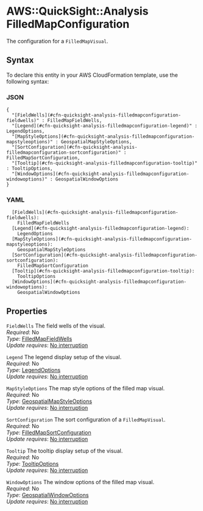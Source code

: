 # AWS::QuickSight::Analysis FilledMapConfiguration<a name="aws-properties-quicksight-analysis-filledmapconfiguration"></a>

The configuration for a `FilledMapVisual`\.

## Syntax<a name="aws-properties-quicksight-analysis-filledmapconfiguration-syntax"></a>

To declare this entity in your AWS CloudFormation template, use the following syntax:

### JSON<a name="aws-properties-quicksight-analysis-filledmapconfiguration-syntax.json"></a>

```
{
  "[FieldWells](#cfn-quicksight-analysis-filledmapconfiguration-fieldwells)" : FilledMapFieldWells,
  "[Legend](#cfn-quicksight-analysis-filledmapconfiguration-legend)" : LegendOptions,
  "[MapStyleOptions](#cfn-quicksight-analysis-filledmapconfiguration-mapstyleoptions)" : GeospatialMapStyleOptions,
  "[SortConfiguration](#cfn-quicksight-analysis-filledmapconfiguration-sortconfiguration)" : FilledMapSortConfiguration,
  "[Tooltip](#cfn-quicksight-analysis-filledmapconfiguration-tooltip)" : TooltipOptions,
  "[WindowOptions](#cfn-quicksight-analysis-filledmapconfiguration-windowoptions)" : GeospatialWindowOptions
}
```

### YAML<a name="aws-properties-quicksight-analysis-filledmapconfiguration-syntax.yaml"></a>

```
  [FieldWells](#cfn-quicksight-analysis-filledmapconfiguration-fieldwells): 
    FilledMapFieldWells
  [Legend](#cfn-quicksight-analysis-filledmapconfiguration-legend): 
    LegendOptions
  [MapStyleOptions](#cfn-quicksight-analysis-filledmapconfiguration-mapstyleoptions): 
    GeospatialMapStyleOptions
  [SortConfiguration](#cfn-quicksight-analysis-filledmapconfiguration-sortconfiguration): 
    FilledMapSortConfiguration
  [Tooltip](#cfn-quicksight-analysis-filledmapconfiguration-tooltip): 
    TooltipOptions
  [WindowOptions](#cfn-quicksight-analysis-filledmapconfiguration-windowoptions): 
    GeospatialWindowOptions
```

## Properties<a name="aws-properties-quicksight-analysis-filledmapconfiguration-properties"></a>

`FieldWells`  <a name="cfn-quicksight-analysis-filledmapconfiguration-fieldwells"></a>
The field wells of the visual\.  
*Required*: No  
*Type*: [FilledMapFieldWells](aws-properties-quicksight-analysis-filledmapfieldwells.md)  
*Update requires*: [No interruption](https://docs.aws.amazon.com/AWSCloudFormation/latest/UserGuide/using-cfn-updating-stacks-update-behaviors.html#update-no-interrupt)

`Legend`  <a name="cfn-quicksight-analysis-filledmapconfiguration-legend"></a>
The legend display setup of the visual\.  
*Required*: No  
*Type*: [LegendOptions](aws-properties-quicksight-analysis-legendoptions.md)  
*Update requires*: [No interruption](https://docs.aws.amazon.com/AWSCloudFormation/latest/UserGuide/using-cfn-updating-stacks-update-behaviors.html#update-no-interrupt)

`MapStyleOptions`  <a name="cfn-quicksight-analysis-filledmapconfiguration-mapstyleoptions"></a>
The map style options of the filled map visual\.  
*Required*: No  
*Type*: [GeospatialMapStyleOptions](aws-properties-quicksight-analysis-geospatialmapstyleoptions.md)  
*Update requires*: [No interruption](https://docs.aws.amazon.com/AWSCloudFormation/latest/UserGuide/using-cfn-updating-stacks-update-behaviors.html#update-no-interrupt)

`SortConfiguration`  <a name="cfn-quicksight-analysis-filledmapconfiguration-sortconfiguration"></a>
The sort configuration of a `FilledMapVisual`\.  
*Required*: No  
*Type*: [FilledMapSortConfiguration](aws-properties-quicksight-analysis-filledmapsortconfiguration.md)  
*Update requires*: [No interruption](https://docs.aws.amazon.com/AWSCloudFormation/latest/UserGuide/using-cfn-updating-stacks-update-behaviors.html#update-no-interrupt)

`Tooltip`  <a name="cfn-quicksight-analysis-filledmapconfiguration-tooltip"></a>
The tooltip display setup of the visual\.  
*Required*: No  
*Type*: [TooltipOptions](aws-properties-quicksight-analysis-tooltipoptions.md)  
*Update requires*: [No interruption](https://docs.aws.amazon.com/AWSCloudFormation/latest/UserGuide/using-cfn-updating-stacks-update-behaviors.html#update-no-interrupt)

`WindowOptions`  <a name="cfn-quicksight-analysis-filledmapconfiguration-windowoptions"></a>
The window options of the filled map visual\.  
*Required*: No  
*Type*: [GeospatialWindowOptions](aws-properties-quicksight-analysis-geospatialwindowoptions.md)  
*Update requires*: [No interruption](https://docs.aws.amazon.com/AWSCloudFormation/latest/UserGuide/using-cfn-updating-stacks-update-behaviors.html#update-no-interrupt)